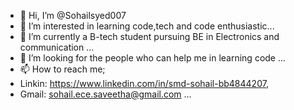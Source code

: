 - 👋 Hi, I’m @Sohailsyed007
- 👀 I’m interested in learning code,tech and code enthusiastic...
- 🌱 I’m currently a B-tech student pursuing BE in Electronics and communication ...
- 💞️ I’m looking for the people who can help me in learning code ...
- 📫 How to reach me; 
- Linkin: https://www.linkedin.com/in/smd-sohail-bb4844207, 
- Gmail: sohail.ece.saveetha@gmail.com ...

<!---
Sohailsyed007/Sohailsyed007 is a ✨ special ✨ repository because its `README.md` (this file) appears on your GitHub profile.
You can click the Preview link to take a look at your changes.
--->
